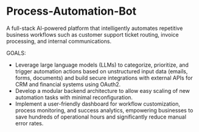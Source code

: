 # Process-Automation-Bot
A full-stack AI-powered platform that intelligently automates repetitive business workflows such as customer support ticket routing, invoice processing, and internal communications.

GOALS:

- Leverage large language models (LLMs) to categorize, prioritize, and trigger automation actions based on unstructured input data (emails, forms, documents) and build secure integrations with external APIs for CRM and financial systems using OAuth2.
- Develop a modular backend architecture to allow easy scaling of new automation tasks with minimal reconfiguration.
- Implement a user-friendly dashboard for workflow customization, process monitoring, and success analytics, empowering businesses to save hundreds of operational hours and significantly reduce manual error rates.
